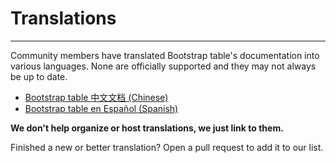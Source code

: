 # Translations

---

Community members have translated Bootstrap table's documentation into various languages. None are officially supported and they may not always be up to date.

* [Bootstrap table 中文文档 (Chinese)]()
* [Bootstrap table en Español (Spanish)]()

**We don't help organize or host translations, we just link to them.**

Finished a new or better translation? Open a pull request to add it to our list.